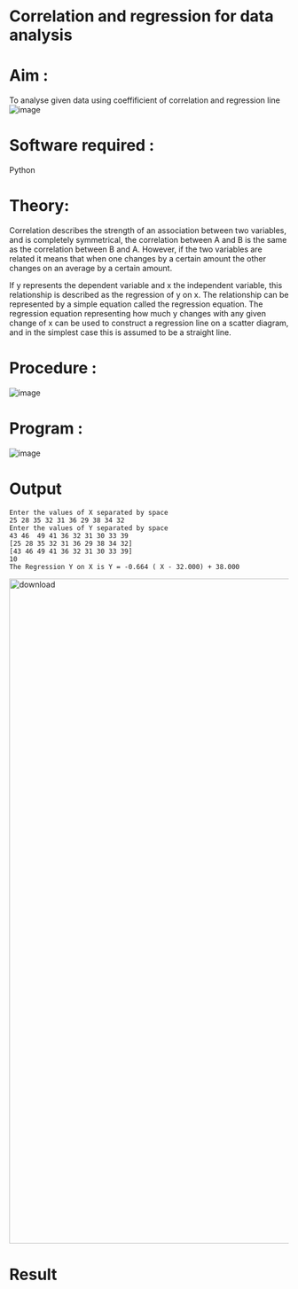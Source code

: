# Correlation and regression for data analysis
# Aim : 

To analyse given data using coeffificient of correlation and regression line
![image](https://user-images.githubusercontent.com/104613195/168224136-d6b64e64-7d3d-4775-9337-c8f96fe41f2d.png)


# Software required :  

Python

# Theory:

Correlation describes the strength of an association between two variables, and is completely symmetrical, the correlation between A and B is the same as the correlation between B and A. However, if the two variables are related it means that when one changes by a certain amount the other changes on an average by a certain amount.  

If y represents the dependent variable and x the independent variable, this relationship is described as the regression of y on x. The relationship can be represented by a simple equation called the regression equation. The regression equation representing how much y changes with any given change of x can be used to construct a regression line on a scatter diagram, and in the simplest case this is assumed to be a straight line.

# Procedure :

![image](https://user-images.githubusercontent.com/104613195/168225866-ac8f6610-bdc3-4ac2-a24e-2b24ba08e189.png)

# Program :

![image](https://github.com/ramjan1729/Correlation_Regression/assets/103921593/9eb48cbf-8ca3-4cd9-8440-ff45fd98333e)

# Output
```
Enter the values of X separated by space
25 28 35 32 31 36 29 38 34 32
Enter the values of Y separated by space
43 46  49 41 36 32 31 30 33 39
[25 28 35 32 31 36 29 38 34 32]
[43 46 49 41 36 32 31 30 33 39]
10
The Regression Y on X is Y = -0.664 ( X - 32.000) + 38.000
```
<img width="800" height="1200" alt="download" src="https://github.com/user-attachments/assets/fff39aed-82b6-4ac2-9384-cf10efd4f665" />

# Result
